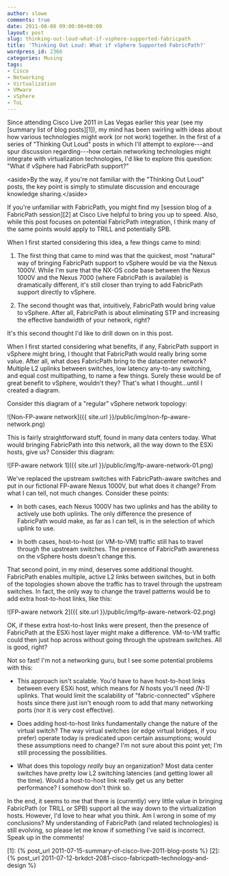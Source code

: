 ```yaml
---
author: slowe
comments: true
date: 2011-08-08 09:00:00+00:00
layout: post
slug: thinking-out-loud-what-if-vsphere-supported-fabricpath
title: 'Thinking Out Loud: What if vSphere Supported FabricPath?'
wordpress_id: 2366
categories: Musing
tags:
- Cisco
- Networking
- Virtualization
- VMware
- vSphere
- ToL
---
```


Since attending Cisco Live 2011 in Las Vegas earlier this year (see my [summary list of blog posts][1]), my mind has been swirling with ideas about how various technologies might work (or not work) together. In the first of a series of "Thinking Out Loud" posts in which I'll attempt to explore---and spur discussion regarding---how certain networking technologies might integrate with virtualization technologies, I'd like to explore this question: "What if vSphere had FabricPath support?"

&lt;aside&gt;By the way, if you're not familiar with the "Thinking Out Loud" posts, the key point is simply to stimulate discussion and encourage knowledge sharing.&lt;/aside&gt;

If you're unfamiliar with FabricPath, you might find my [session blog of a FabricPath session][2] at Cisco Live helpful to bring you up to speed. Also, while this post focuses on potential FabricPath integration, I think many of the same points would apply to TRILL and potentially SPB.

When I first started considering this idea, a few things came to mind:

1. The first thing that came to mind was that the quickest, most "natural" way of bringing FabricPath support to vSphere would be via the Nexus 1000V. While I'm sure that the NX-OS code base between the Nexus 1000V and the Nexus 7000 (where FabricPath is available) is dramatically different, it's still closer than trying to add FabricPath support directly to vSphere.

2. The second thought was that, intuitively, FabricPath would bring value to vSphere. After all, FabricPath is about eliminating STP and increasing the effective bandwidth of your network, right?

It's this second thought I'd like to drill down on in this post.

When I first started considering what benefits, if any, FabricPath support in vSphere might bring, I thought that FabricPath would really bring some value. After all, what does FabricPath bring to the datacenter network? Multiple L2 uplinks between switches, low latency any-to-any switching, and equal cost multipathing, to name a few things. Surely these would be of great benefit to vSphere, wouldn't they? That's what I thought...until I created a diagram.

Consider this diagram of a "regular" vSphere network topology:

![Non-FP-aware network]({{ site.url }}/public/img/non-fp-aware-network.png)

This is fairly straightforward stuff, found in many data centers today. What would bringing FabricPath into this network, all the way down to the ESXi hosts, give us? Consider this diagram:

![FP-aware network 1]({{ site.url }}/public/img/fp-aware-network-01.png)

We've replaced the upstream switches with FabricPath-aware switches and put in our fictional FP-aware Nexus 1000V, but what does it change? From what I can tell, not much changes. Consider these points:

* In both cases, each Nexus 1000V has two uplinks and has the ability to actively use both uplinks. The only difference the presence of FabricPath would make, as far as I can tell, is in the selection of which uplink to use.

* In both cases, host-to-host (or VM-to-VM) traffic still has to travel through the upstream switches. The presence of FabricPath awareness on the vSphere hosts doesn't change this.

That second point, in my mind, deserves some additional thought. FabricPath enables multiple, active L2 links between switches, but in both of the topologies shown above the traffic has to travel through the upstream switches. In fact, the only way to change the travel patterns would be to add extra host-to-host links, like this:

![FP-aware network 2]({{ site.url }}/public/img/fp-aware-network-02.png)

OK, if these extra host-to-host links were present, then the presence of FabricPath at the ESXi host layer might make a difference. VM-to-VM traffic could then just hop across without going through the upstream switches. All is good, right?

Not so fast! I'm not a networking guru, but I see some potential problems with this:

* This approach isn't scalable. You'd have to have host-to-host links between every ESXi host, which means for _N_ hosts you'll need _(N-1)_ uplinks. That would limit the scalability of "fabric-connected" vSphere hosts since there just isn't enough room to add that many networking ports (nor it is very cost effective).

* Does adding host-to-host links fundamentally change the nature of the virtual switch? The way virtual switches (or edge virtual bridges, if you prefer) operate today is predicated upon certain assumptions; would these assumptions need to change? I'm not sure about this point yet; I'm still processing the possibilities.

* What does this topology _really_ buy an organization? Most data center switches have pretty low L2 switching latencies (and getting lower all the time). Would a host-to-host link really get us any better performance? I somehow don't think so.

In the end, it seems to me that there is (currently) very little value in bringing FabricPath (or TRILL or SPB) support all the way down to the virtualization hosts. However, I'd love to hear what you think. Am I wrong in some of my conclusions? My understanding of FabricPath (and related technologies) is still evolving, so please let me know if something I've said is incorrect. Speak up in the comments!

[1]: {% post_url 2011-07-15-summary-of-cisco-live-2011-blog-posts %}
[2]: {% post_url 2011-07-12-brkdct-2081-cisco-fabricpath-technology-and-design %}
